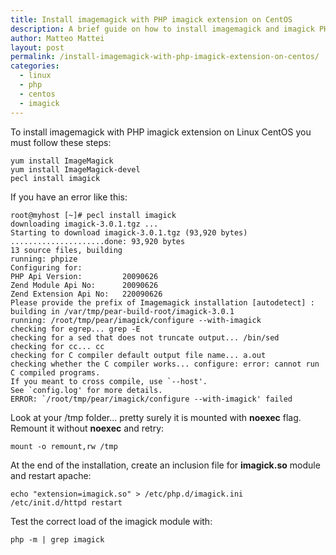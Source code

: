 ```yaml
---
title: Install imagemagick with PHP imagick extension on CentOS
description: A brief guide on how to install imagemagick and imagick PHP module on Linux CentOS 
author: Matteo Mattei
layout: post
permalink: /install-imagemagick-with-php-imagick-extension-on-centos/
categories:
  - linux
  - php
  - centos
  - imagick
---
```

To install imagemagick with PHP imagick extension on Linux CentOS you must follow these steps:

```
yum install ImageMagick
yum install ImageMagick-devel
pecl install imagick
```

If you have an error like this:  
```
root@myhost [~]# pecl install imagick
downloading imagick-3.0.1.tgz ...
Starting to download imagick-3.0.1.tgz (93,920 bytes)
.....................done: 93,920 bytes
13 source files, building
running: phpize
Configuring for:
PHP Api Version:         20090626
Zend Module Api No:      20090626
Zend Extension Api No:   220090626
Please provide the prefix of Imagemagick installation [autodetect] :
building in /var/tmp/pear-build-root/imagick-3.0.1
running: /root/tmp/pear/imagick/configure --with-imagick
checking for egrep... grep -E
checking for a sed that does not truncate output... /bin/sed
checking for cc... cc
checking for C compiler default output file name... a.out
checking whether the C compiler works... configure: error: cannot run C compiled programs.
If you meant to cross compile, use `--host'.
See `config.log' for more details.
ERROR: `/root/tmp/pear/imagick/configure --with-imagick' failed
```

Look at your /tmp folder... pretty surely it is mounted with **noexec** flag. Remount it without **noexec** and retry:  

```
mount -o remount,rw /tmp
```

At the end of the installation, create an inclusion file for **imagick.so** module and restart apache:

```
echo "extension=imagick.so" > /etc/php.d/imagick.ini
/etc/init.d/httpd restart
```

Test the correct load of the imagick module with:

```
php -m | grep imagick
```
